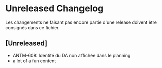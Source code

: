 # Unreleased Changelog

Les changements ne faisant pas encore partie d'une release doivent être
consignés dans ce fichier.

## [Unreleased]

- ANTM-608: Identité du DA non affichée dans le planning
- a lot of a fun content